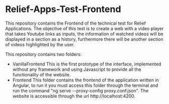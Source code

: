 # Relief-Apps-Test-Frontend
This repository contains the Frontend of the technical test for Relief Applications.
The objective of this test is to create a web with a video player that takes Youtube links as inputs, the information of watched videos will be displayed in a section as a history, furthermore there will be another section of videos highlighted by the user.

This repository contains two folders:
- VanillaFrontend
  This is the first prototype of the interface, implemented without any framework and using Javascript to provide all the functionality of the website.
- Frontend
  This folder contains the frontend of the application written in Angular, to run it you must access this folder through the terminal and run the command "ng serve --proxy-config proxy.conf.json". The website is accessible through the url http://localhost:4200.
